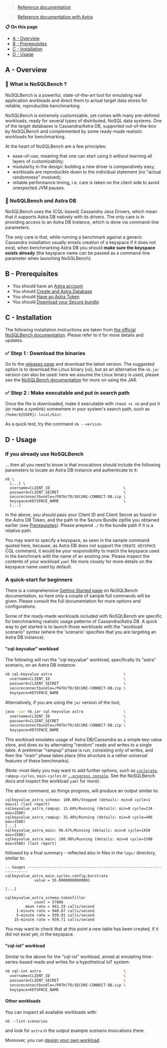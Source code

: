 > [Reference documentation](https://docs.nosqlbench.io/docs/nosqlbench/introduction/)

> [Reference documentation with Astra](https://docs.datastax.com/en/astra/docs/test-loading-data-with-nosqlbench.html)

**📋 On this page**
- [A - Overview](#a---overview)
- [B - Prerequisites](#b---prerequisites)
- [C - Installation](#c---installation)
- [D - Usage](#d---usage)

## A - Overview

### 📘 What is NoSQLBench ?

NoSQLBench is a powerful, state-of-the-art tool for emulating real application
workloads and direct them to actual target data stores for reliable,
reproducible benchmarking.

NoSQLBench is extremely customizable, yet comes with many pre-defined workloads,
ready for several types of distributed, NoSQL data systems. One of the target
databases is Cassandra/Astra DB, supported out-of-the-box by NoSQLBench and
complemented by some ready-made realistic workloads for benchmarking.

At the heart of NoSQLBench are a few principles:

- ease-of-use, meaning that one can start using it without learning all layers of customizability;
- modularity in the design: building a new driver is comparatively easy;
- workloads are reproducible down to the individual statement (no "actual randomness" involved);
- reliable performance timing, i.e. care is taken on the client side to avoid unexpected JVM pauses.

### 📘  NoSQLBench and Astra DB

NoSQLBench uses the (CQL-based) Cassandra Java Drivers, which mean that it
supports Astra DB natively with its drivers. The only care is in providing
access to an Astra DB instance, which is done via command-line parameters.

The only care is that, while running a benchmark against a generic Cassandra
installation usually entails creation of a keyspace if it does not exist,
when benchmarking Astra DB you should **make sure the keyspace exists already**
(the keyspace name can be passed as a command-line parameter when launching
NoSQLBench).

## B - Prerequisites

- You should have an [Astra account](http://astra.datastax.com/)
- You should [Create and Astra Database](https://github.com/datastaxdevs/awesome-astra/wiki/Create-an-AstraDB-Instance)
- You should [Have an Astra Token](https://github.com/datastaxdevs/awesome-astra/wiki/Create-an-Astra-Token)
- You should [Download your Secure bundle](https://github.com/datastaxdevs/awesome-astra/wiki/Download-the-secure-connect-bundle)

## C - Installation

The following installation instructions are taken from
[the official NoSQLBench documentation](https://docs.nosqlbench.io/docs/getting_started/00-get-nosqlbench/).
Please refer to it for more details and updates.

### ✅ Step 1 : Download the binaries

Go to the [releases page](https://github.com/nosqlbench/nosqlbench/releases)
and download the latest version.
The suggested option is to download the Linux binary (`nb`),
but as an alternative the `nb.jar` version can also be used:
here we assume the Linux binary is used, please see the
[NoSQLBench documentation](https://docs.nosqlbench.io/docs/getting_started/00-get-nosqlbench/)
for more on using the JAR.

### ✅ Step 2 : Make executable and put in search path

Once the file is downloaded, make it executable with `chmod +x nb`
and put it (or make a symlink) somewhere in your system's search path,
such as `/home/${USER}/.local/bin/`.

As a quick test, try the command `nb --version`.

## D - Usage

### If you already use NoSQLBench

... then all you need to know is that invocations should include the following
parameters to locate an Astra DB instance and authenticate to it:

```
nb \
  [...] \
  username=CLIENT_ID                                 \
  password=CLIENT_SECRET                             \
  secureconnectbundle=/PATH/TO/SECURE-CONNECT-DB.zip \
  keyspace=KEYSPACE_NAME                             \
  [...]
```

In the above, you should pass your Client ID and Client Secret as found in
the Astra DB Token, and the path to the Secure Bundle zipfile you obtained
earlier (see [Prerequisites](#b---prerequisites)). Please prepend `./` to
the bundle path if it is a relative path.

You may want to specify a keyspace, as seen in the sample command quoted here,
because, as Astra DB does not support the `CREATE KEYSPACE` CQL command,
it would be your responsibility to match the keyspace used in the benchmark
with the name of an existing one. Please inspect the contents of your
workload `yaml` file more closely for more details on the keyspace name used
by default.

### A quick-start for beginners

There is a comprehensive [Getting Started page](https://docs.nosqlbench.io/docs/getting_started/01-example-commands/)
on NoSQLBench documentation, so here only a couple of sample full commands will be given.
Please consult the full documentation for more options and configurations.

Some of the ready-made workloads included with NoSQLBench are specific
for benchmarking realistic usage patterns of Cassandra/Astra DB.
A quick way to get started is to launch those workloads with the
"workload scenario" syntax (where the 'scenario' specifies that you are
targeting an Astra DB instance).

#### "cql-keyvalue" workload

The following will run the "cql-keyvalue" workload, specifically its "astra" scenario,
on an Astra DB instance:

```bash
nb cql-keyvalue astra                                \
  username=CLIENT_ID                                 \
  password=CLIENT_SECRET                             \
  secureconnectbundle=/PATH/TO/SECURE-CONNECT-DB.zip \
  keyspace=KEYSPACE_NAME
```

Alternatively, if you are using the `jar` version of the tool,

```bash
java -jar nb.jar cql-keyvalue astra                  \
  username=CLIENT_ID                                 \
  password=CLIENT_SECRET                             \
  secureconnectbundle=/PATH/TO/SECURE-CONNECT-DB.zip \
  keyspace=KEYSPACE_NAME
```

This workload emulates usage of Astra DB/Cassandra as a simple key-value store,
and does so by alternating "random" reads and writes to a single table.
A preliminar "rampup" phase is run, consisting only of writes, and then the "main"
phase takes place (this structure is a rather universal features of these benchmarks).

(Note: most likely you may want to add further options, such as
[`cyclerate`](https://docs.nosqlbench.io/docs/reference/core-activity-parameters/#cyclerate),
`rampup-cycles`, `main-cycles` or
[`--progress console`](https://docs.nosqlbench.io/docs/reference/command-line/#execution-options).
See the NoSQLBench docs and inspect the workload `yaml` for more).

The above command, as things progress, will produce an output similar to:

```
cqlkeyvalue_astra_schema: 100.00%/Stopped (details: min=0 cycle=1 max=1) (last report)
cqlkeyvalue_astra_rampup: 15.60%/Running (details: min=0 cycle=234 max=1500)
cqlkeyvalue_astra_rampup: 32.40%/Running (details: min=0 cycle=486 max=1500)
[...]
cqlkeyvalue_astra_main: 96.67%/Running (details: min=0 cycle=1450 max=1500)
cqlkeyvalue_astra_main: 100.00%/Running (details: min=0 cycle=1500 max=1500) (last report)
```

followed by a final summary - reflected also in files in the `logs/` directory,
similar to:

```
-- Gauges ----------------------------------------------------------------------
cqlkeyvalue_astra_main.cycles.config.burstrate
             value = 55.00000000000001

[...]

cqlkeyvalue_astra_schema.tokenfiller
             count = 57086
         mean rate = 941.29 calls/second
     1-minute rate = 940.67 calls/second
     5-minute rate = 939.91 calls/second
    15-minute rate = 939.71 calls/second
```

You may want to check that at this point a new table has been created,
if it did not exist yet, in the keyspace.

#### "cql-iot" workload

Similar to the above for the "cql-iot" workload, aimed at emulating
time-series-based reads and writes for a hypothetical IoT system:

```bash
nb cql-iot astra                                     \
  username=CLIENT_ID                                 \
  password=CLIENT_SECRET                             \
  secureconnectbundle=/PATH/TO/SECURE-CONNECT-DB.zip \
  keyspace=KEYSPACE_NAME
```

#### Other workloads

You can inspect all available workloads with:

```
nb --list-scenarios
```

and look for `astra` in the output example scenario invocations there.

Moreover, you can [design your own workload](https://docs.nosqlbench.io/docs/workloads_101/00-designing-workloads/).
